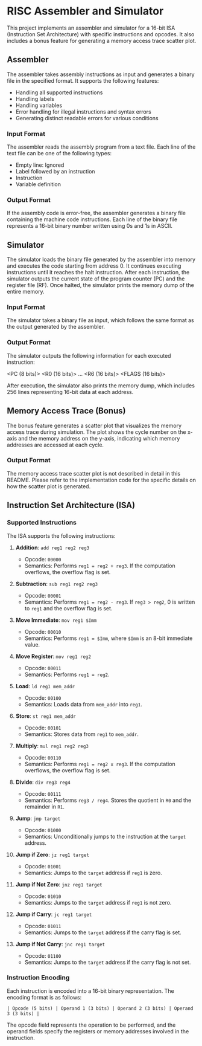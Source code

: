 # RISC Assembler and Simulator

This project implements an assembler and simulator for a 16-bit ISA (Instruction Set Architecture) with specific instructions and opcodes. It also includes a bonus feature for generating a memory access trace scatter plot.

## Assembler

The assembler takes assembly instructions as input and generates a binary file in the specified format. It supports the following features:

- Handling all supported instructions
- Handling labels
- Handling variables
- Error handling for illegal instructions and syntax errors
- Generating distinct readable errors for various conditions

### Input Format

The assembler reads the assembly program from a text file. Each line of the text file can be one of the following types:

- Empty line: Ignored
- Label followed by an instruction
- Instruction
- Variable definition

### Output Format

If the assembly code is error-free, the assembler generates a binary file containing the machine code instructions. Each line of the binary file represents a 16-bit binary number written using 0s and 1s in ASCII.

## Simulator

The simulator loads the binary file generated by the assembler into memory and executes the code starting from address 0. It continues executing instructions until it reaches the halt instruction. After each instruction, the simulator outputs the current state of the program counter (PC) and the register file (RF). Once halted, the simulator prints the memory dump of the entire memory.

### Input Format

The simulator takes a binary file as input, which follows the same format as the output generated by the assembler.

### Output Format

The simulator outputs the following information for each executed instruction:

<PC (8 bits)> <R0 (16 bits)> ... <R6 (16 bits)> <FLAGS (16 bits)>

After execution, the simulator also prints the memory dump, which includes 256 lines representing 16-bit data at each address.

## Memory Access Trace (Bonus)

The bonus feature generates a scatter plot that visualizes the memory access trace during simulation. The plot shows the cycle number on the x-axis and the memory address on the y-axis, indicating which memory addresses are accessed at each cycle.

### Output Format

The memory access trace scatter plot is not described in detail in this README. Please refer to the implementation code for the specific details on how the scatter plot is generated.


## Instruction Set Architecture (ISA)

### Supported Instructions

The ISA supports the following instructions:

1. **Addition**: `add reg1 reg2 reg3`
   - Opcode: `00000`
   - Semantics: Performs `reg1 = reg2 + reg3`. If the computation overflows, the overflow flag is set.

2. **Subtraction**: `sub reg1 reg2 reg3`
   - Opcode: `00001`
   - Semantics: Performs `reg1 = reg2 - reg3`. If `reg3 > reg2`, 0 is written to `reg1` and the overflow flag is set.

3. **Move Immediate**: `mov reg1 $Imm`
   - Opcode: `00010`
   - Semantics: Performs `reg1 = $Imm`, where `$Imm` is an 8-bit immediate value.

4. **Move Register**: `mov reg1 reg2`
   - Opcode: `00011`
   - Semantics: Performs `reg1 = reg2`.

5. **Load**: `ld reg1 mem_addr`
   - Opcode: `00100`
   - Semantics: Loads data from `mem_addr` into `reg1`.

6. **Store**: `st reg1 mem_addr`
   - Opcode: `00101`
   - Semantics: Stores data from `reg1` to `mem_addr`.

7. **Multiply**: `mul reg1 reg2 reg3`
   - Opcode: `00110`
   - Semantics: Performs `reg1 = reg2 x reg3`. If the computation overflows, the overflow flag is set.

8. **Divide**: `div reg3 reg4`
   - Opcode: `00111`
   - Semantics: Performs `reg3 / reg4`. Stores the quotient in `R0` and the remainder in `R1`.
  
9. **Jump**: `jmp target`
   - Opcode: `01000`
   - Semantics: Unconditionally jumps to the instruction at the `target` address.

10. **Jump if Zero**: `jz reg1 target`
    - Opcode: `01001`
    - Semantics: Jumps to the `target` address if `reg1` is zero.

11. **Jump if Not Zero**: `jnz reg1 target`
    - Opcode: `01010`
    - Semantics: Jumps to the `target` address if `reg1` is not zero.

12. **Jump if Carry**: `jc reg1 target`
    - Opcode: `01011`
    - Semantics: Jumps to the `target` address if the carry flag is set.

13. **Jump if Not Carry**: `jnc reg1 target`
    - Opcode: `01100`
    - Semantics: Jumps to the `target` address if the carry flag is not set.

### Instruction Encoding

Each instruction is encoded into a 16-bit binary representation. The encoding format is as follows:

```
| Opcode (5 bits) | Operand 1 (3 bits) | Operand 2 (3 bits) | Operand 3 (3 bits) |
```

The opcode field represents the operation to be performed, and the operand fields specify the registers or memory addresses involved in the instruction.
